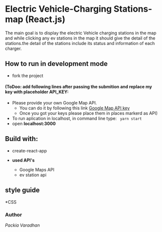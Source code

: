 # Electric Vehicle-Charging Stations-map (React.js)
The main goal is to display the electric Vehicle charging stations in the map and while clicking any ev stations in the map it should give the detail of the stations.the detail of the stations include its status and information of each charger.
## How to run in development mode
* fork the project


#### (ToDoo: add following lines after passing the submition and replace my key with placeholder API_KEY:
* Please provide your own Google Map API.
    * You can do it by following this link [Google Map API key](https://developers.google.com/maps/documentation/javascript/get-api-key)
    * Once you got your keys please place them in places markerd as API)
* To run aplication in localhost, in command line type: ``` yarn start```
* open **localhost:3000**

<!--
 **Live version can see** [here](http://my-evs-dns.s3-website-eu-west-1.amazonaws.com/) -->

## Build with:
- create-react-app

- **used API's**
    - Google Maps API
    - ev station api

##  style guide
*CSS

### Author
*Packia Varadhan*
